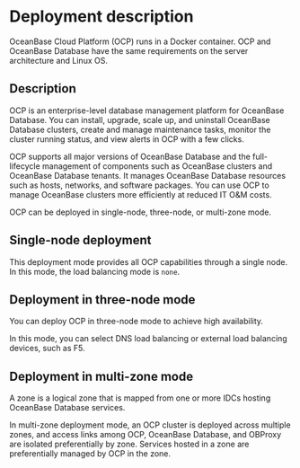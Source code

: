 # Deployment description

OceanBase Cloud Platform (OCP) runs in a Docker container. OCP and OceanBase Database have the same requirements on the server architecture and Linux OS.

## Description

OCP is an enterprise-level database management platform for OceanBase Database. You can install, upgrade, scale up, and uninstall OceanBase Database clusters, create and manage maintenance tasks, monitor the cluster running status, and view alerts in OCP with a few clicks.

OCP supports all major versions of OceanBase Database and the full-lifecycle management of components such as OceanBase clusters and OceanBase Database tenants. It manages OceanBase Database resources such as hosts, networks, and software packages. You can use OCP to manage OceanBase clusters more efficiently at reduced IT O&M costs.

OCP can be deployed in single-node, three-node, or multi-zone mode.

## Single-node deployment

This deployment mode provides all OCP capabilities through a single node. In this mode, the load balancing mode is `none`.

## Deployment in three-node mode

You can deploy OCP in three-node mode to achieve high availability.

In this mode, you can select DNS load balancing or external load balancing devices, such as F5.

## Deployment in multi-zone mode

A zone is a logical zone that is mapped from one or more IDCs hosting OceanBase Database services.

In multi-zone deployment mode, an OCP cluster is deployed across multiple zones, and access links among OCP, OceanBase Database, and OBProxy are isolated preferentially by zone. Services hosted in a zone are preferentially managed by OCP in the zone.
